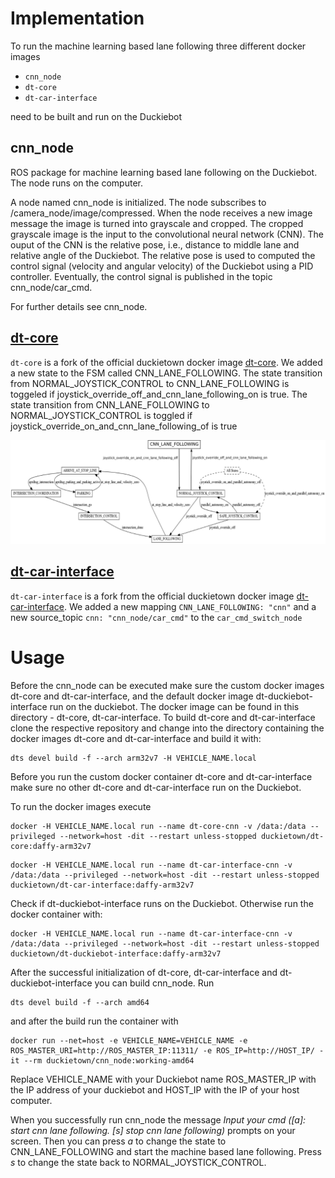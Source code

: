 # Implementation

To run the machine learning based lane following three different docker images 
* `cnn_node`
* `dt-core`
* `dt-car-interface`

need to be built and run on the Duckiebot

## cnn_node
ROS package for machine learning based lane following on the Duckiebot. The node runs on the computer.

A node named cnn_node is initialized. The node subscribes to /camera_node/image/compressed. When the node receives a new image message the image is turned into grayscale and cropped. The cropped grayscale image is the input to the convolutional neural network (CNN). The ouput of the CNN is the relative pose, i.e., distance to middle lane and relative angle of the Duckiebot. The relative pose is used to computed the control signal (velocity and angular velocity) of the Duckiebot using a PID controller. Eventually, the control signal is published in the topic cnn_node/car_cmd. 

For further details see cnn_node.


## [dt-core](https://github.com/wickipedia/dt-core/tree/777fdb3bb02716de814f5845889d64853c7ec702)
`dt-core` is a fork of the official duckietown docker image [dt-core](https://github.com/duckietown/dt-core). We added a new state to the FSM called CNN_LANE_FOLLOWING. The state transition from NORMAL_JOYSTICK_CONTROL to CNN_LANE_FOLLOWING is toggeled if joystick_override_off_and_cnn_lane_following_on is true. The state transition from CNN_LANE_FOLLOWING to NORMAL_JOYSTICK_CONTROL is toggled if joystick_override_on_and_cnn_lane_following_of is true

![fsm_cnn](../documentation/images/fsm_cnn.png)


## [dt-car-interface](https://github.com/wickipedia/dt-car-interface/tree/b6247cecb72d954adf902c095f7cd4147235754a)
`dt-car-interface` is a fork from the official duckietown docker image [dt-car-interface](https://github.com/duckietown/dt-car-interface). We added a new mapping `CNN_LANE_FOLLOWING: "cnn"` and a new source_topic `cnn: "cnn_node/car_cmd"` to the `car_cmd_switch_node`


# Usage
Before the cnn_node can be executed make sure the custom docker images dt-core and dt-car-interface, and the default docker image dt-duckiebot-interface run on the duckiebot. The docker image can be found in this directory - dt-core, dt-car-interface. To build dt-core and dt-car-interface clone the respective repository and change into the directory containing the docker images dt-core and dt-car-interface and build it with:

```
dts devel build -f --arch arm32v7 -H VEHICLE_NAME.local
```
Before you run the custom docker container dt-core and dt-car-interface make sure no other dt-core and dt-car-interface run on the Duckiebot.

To run the docker images execute
```
docker -H VEHICLE_NAME.local run --name dt-core-cnn -v /data:/data --privileged --network=host -dit --restart unless-stopped duckietown/dt-core:daffy-arm32v7
```
```
docker -H VEHICLE_NAME.local run --name dt-car-interface-cnn -v /data:/data --privileged --network=host -dit --restart unless-stopped duckietown/dt-car-interface:daffy-arm32v7
```
Check if dt-duckiebot-interface runs on the Duckiebot. Otherwise run the docker container with:
```
docker -H VEHICLE_NAME.local run --name dt-car-interface-cnn -v /data:/data --privileged --network=host -dit --restart unless-stopped duckietown/dt-duckiebot-interface:daffy-arm32v7
```

After the successful initialization of dt-core, dt-car-interface and dt-duckiebot-interface you can build cnn_node. Run 
```
dts devel build -f --arch amd64
```
and after the build run the container with
```
docker run --net=host -e VEHICLE_NAME=VEHICLE_NAME -e ROS_MASTER_URI=http://ROS_MASTER_IP:11311/ -e ROS_IP=http://HOST_IP/ -it --rm duckietown/cnn_node:working-amd64
```
Replace VEHICLE_NAME with your Duckiebot name ROS_MASTER_IP with the IP address of your duckiebot and HOST_IP with the IP of your host computer.

When you successfully run cnn_node the message _Input your cmd ([a]: start cnn lane following. [s] stop cnn lane following)_ prompts on your screen. Then you can press _a_ to change the state to CNN_LANE_FOLLOWING and start the machine based lane following. Press _s_ to change the state back to NORMAL_JOYSTICK_CONTROL. 
